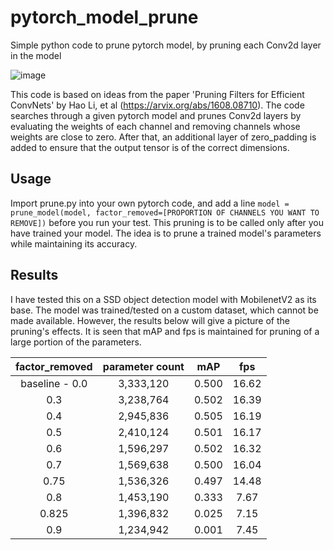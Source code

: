 # pytorch_model_prune
Simple python code to prune pytorch model, by pruning each Conv2d layer in the model  

![image](https://github.com/siyuan0/pytorch_model_prune/blob/master/example.png)

This code is based on ideas from the paper 'Pruning Filters for Efficient ConvNets' by Hao Li, et al (https://arvix.org/abs/1608.08710). The code searches through a given pytorch model and prunes Conv2d layers by evaluating the weights of each channel and removing channels whose weights are close to zero. After that, an additional layer of zero_padding is added to ensure that the output tensor is of the correct dimensions.  

## Usage
Import prune.py into your own pytorch code, and add a line `model = prune_model(model, factor_removed=[PROPORTION OF CHANNELS YOU WANT TO REMOVE])` before you run your test. This pruning is to be called only after you have trained your model. The idea is to prune a trained model's parameters while maintaining its accuracy.

## Results
I have tested this on a SSD object detection model with MobilenetV2 as its base. The model was trained/tested on a custom dataset, which cannot be made available. However, the results below will give a picture of the pruning's effects. It is seen that mAP and fps is maintained for pruning of a large portion of the parameters.  
  
| factor_removed | parameter count | mAP | fps |
|:-:|:-:|:-:|:-:|
| baseline - 0.0 | 3,333,120 | 0.500 | 16.62 |
| 0.3 | 3,238,764 | 0.502 | 16.39 |
| 0.4 | 2,945,836 | 0.505 | 16.19 |
| 0.5 | 2,410,124 | 0.501 | 16.17 |
| 0.6 | 1,596,297 | 0.502 | 16.32 |
| 0.7 | 1,569,638 | 0.500 | 16.04 |
| 0.75 |1,536,326 | 0.497 | 14.48 |
| 0.8 | 1,453,190 | 0.333 | 7.67 |
| 0.825 | 1,396,832 | 0.025 | 7.15 |
| 0.9 | 1,234,942 | 0.001 | 7.45 |


